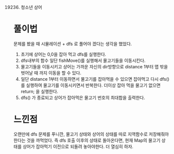 19236. 청소년 상어

# 풀이법

문제를 봤을 때 시뮬레이션 + dfs 로 풀어야 겠다는 생각을 했었다.

1. 초기에 상어는 0,0을 잡아 먹고 dfs를 실행한다.
2. dfs내부의 함수 일단 fishMove()를 실행해서 물고기들을 이동시킨다.
3. 물고기들을 이동시키고 상어는 가까운 자신의 dir방향으로 distance 1부터 맵 밖을 벗어날 때 까지 이동을 할 수 있다.
4. 일단 distance 1부터 이동하면서 물고기를 잡아먹을 수 있으면 잡아먹고 다시 dfs()를 실행하여 물고기를 이동시키면서 반복한다. 더이상 잡아 먹을 물고기 없으면 return; 을 실행한다.
5. dfs() 가 종료되고 상어가 잡아먹은 물고기 번호의 최대합을 출력한다.


# 느낀점

오랜만에 dfs 문제를 푸니깐, 물고기 상태와 상어의 상태를 따로 지역함수로 저장해줘야 한다는 것을 까먹었다. 즉 dfs 호출 이후의 상태로 돌아온다면, 현재 Map의 물고기 상태를 상어가 잡아먹기 이전으로
되돌려 놓아야한다. 더 열심히 하자.